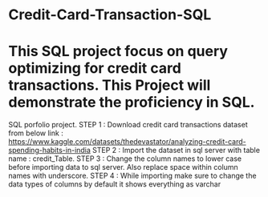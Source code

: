 # Credit-Card-Transaction-SQL
# This SQL project focus on query optimizing for credit card transactions. This Project will demonstrate the proficiency in SQL.

SQL porfolio project. STEP 1 : Download credit card transactions dataset from below link : https://www.kaggle.com/datasets/thedevastator/analyzing-credit-card-spending-habits-in-india 
STEP 2 : Import the dataset in sql server with table name : credit_Table. 
STEP 3 : Change the column names to lower case before importing data to sql server. Also replace space within column names with underscore. 
STEP 4 : While importing make sure to change the data types of columns by default it shows everything as varchar

